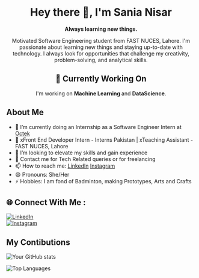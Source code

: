 <h1 align="center">Hey there 👋, I'm Sania Nisar</h1>

<p align="center">
  <b>Always learning new things.</b>
</p>




<p align="center">
  Motivated Software Engineering student from FAST NUCES, Lahore. I'm passionate about learning new things and staying up-to-date with technology. I always look for opportunities that challenge my creativity, problem-solving, and analytical skills.
</p>


<h2 align="center">🚀 Currently Working On</h2>
<p align="center">
  I'm working on <strong>Machine Learning </strong> and <strong>DataScience</strong>.
</p>


## About Me
- 🔭 I’m currently doing an Internship as a Software Engineer Intern at [Octek](https://octek.co/)
- 💫 xFront End Developer Intern - Interns Pakistan |  xTeaching Assistant - FAST NUCES, Lahore
- 👯 I’m looking to elevate my skills and gain experience  
- 💬 Contact me for Tech Related queries or for freelancing  
- 📫 How to reach me:  [LinkedIn](https://www.linkedin.com/in/sania-nisar/)  [Instagram](https://www.instagram.com/sania.nisar01/)
- 😄 Pronouns: She/Her  
- ⚡ Hobbies: I am fond of Badminton, making Prototypes, Arts and Crafts  

## 🌐 Connect With Me :
[![LinkedIn](https://img.shields.io/badge/LinkedIn-Sania%20Nisar-blue?style=for-the-badge&logo=linkedin&logoColor=white)](https://www.linkedin.com/in/sania-nisar/)  
[![Instagram](https://img.shields.io/badge/Instagram-sanianisar-green?style=for-the-badge&logo=instagram&logoColor=white)](https://www.instagram.com/yourinstagramusername)  

## My Contibutions
![Your GitHub stats](https://github-readme-stats.vercel.app/api?username=SaniaNisar&show_icons=true&theme=radical)



![Top Languages](https://github-readme-stats.vercel.app/api/top-langs/?username=SaniaNisar&layout=compact&theme=radical)
